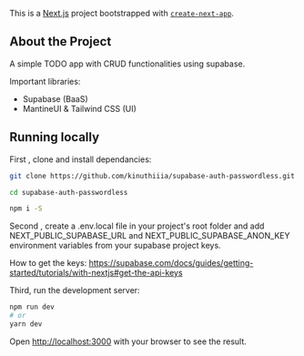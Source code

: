 This is a [Next.js](https://nextjs.org/) project bootstrapped with [`create-next-app`](https://github.com/vercel/next.js/tree/canary/packages/create-next-app).

## About the Project

A simple TODO app with CRUD functionalities using supabase.

Important libraries:

- Supabase (BaaS)
- MantineUI & Tailwind CSS (UI)

## Running locally

First , clone and install dependancies:

```bash
git clone https://github.com/kinuthiiia/supabase-auth-passwordless.git

cd supabase-auth-passwordless

npm i -S
```

Second , create a .env.local file in your project's root folder and add NEXT_PUBLIC_SUPABASE_URL and NEXT_PUBLIC_SUPABASE_ANON_KEY environment variables from your supabase project keys.

How to get the keys: https://supabase.com/docs/guides/getting-started/tutorials/with-nextjs#get-the-api-keys

Third, run the development server:

```bash
npm run dev
# or
yarn dev
```

Open [http://localhost:3000](http://localhost:3000) with your browser to see the result.

